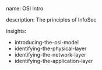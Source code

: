 name: OSI Intro

description: The principles of InfoSec

insights:
  - introducing-the-osi-model
  - identifying-the-physical-layer
  - identifying-the-network-layer
  - identifying-the-application-layer
 